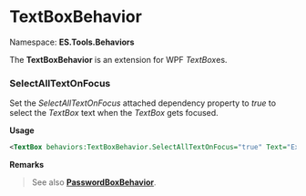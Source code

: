 # TextBoxBehavior

Namespace: **ES.Tools.Behaviors**

The **TextBoxBehavior** is an extension for WPF *TextBox*es.

### SelectAllTextOnFocus

Set the *SelectAllTextOnFocus* attached dependency property to *true* to select the *TextBox* text when the *TextBox* gets focused.

**Usage**

``` XML
<TextBox behaviors:TextBoxBehavior.SelectAllTextOnFocus="true" Text="Example" />
```

**Remarks**

> See also [**PasswordBoxBehavior**](PasswordBoxBehavior).